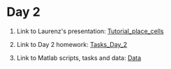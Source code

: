 # Day 2

1. Link to Laurenz's presentation: <a href="https://github.com/donatolab/biozentrum_block_course/tree/main/Day_2/Tutorial_place_cells.pdf">Tutorial_place_cells</a>


2. Link to Day 2 homework: <a href="https://github.com/donatolab/biozentrum_block_course/tree/main/Day_2/Tasks_Day_2.pdf">Tasks_Day_2</a>


3. Link to Matlab scripts, tasks and data: <a  target='_blank' href="https://drive.google.com/drive/folders/1fiyQdL55S3kkAa0EcUj8fpo50o3zhQcy?usp=sharing">Data</a>
